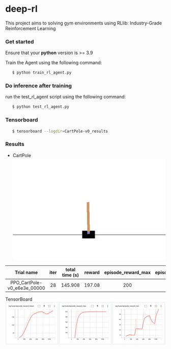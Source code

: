 # deep-rl
This project aims to solving gym environments using RLlib: Industry-Grade Reinforcement Learning


### Get started

Ensure that your **python** version is >= 3.9 

Train the Agent using the following command:

```bash
   $ python train_rl_agent.py 
```

### Do inference after training

run the test_rl_agent script using the following command:

```bash
   $ python test_rl_agent.py 
```


### Tensorboard
```bash
   $ tensorboard --logdir=CartPole-v0_results
```


### Results 

* CartPole
![](results/CartPole.gif)  


Trial name                   |iter   |total time (s) |reward  | episode_reward_max  | episode_reward_min |  
:---------------------------:|:-----:|:-------------:|:------:|:-------------------:|:------------------:|
PPO_CartPole-v0_e6e3e_00000  | 28    |   145.908     | 197.08 |   200               |   127              | 

TensorBoard
![](results/CartPole_Tensorboard.png) 
